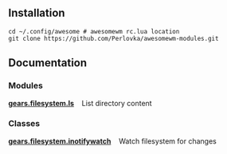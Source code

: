 ## Installation

```shell
cd ~/.config/awesome # awesomewm rc.lua location
git clone https://github.com/Perlovka/awesomewm-modules.git

```

## Documentation

### Modules

**[gears.filesystem.ls](gears/filesystem/ls.md)** &nbsp;&nbsp; List directory content

### Classes

**[gears.filesystem.inotifywatch](gears/filesystem/inotifywatch.md)** &nbsp;&nbsp; Watch filesystem for changes
